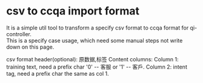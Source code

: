# csv to ccqa import format

It is a simple util tool to transform a specify csv format to ccqa format for qi-controller.  
This is a specify case usage, which need some manual steps not write down on this page.

csv format header(optional):
    原数据,标签
Content columns:
    Column 1: training text, need a prefix char '0' -- 客服 or '1' -- 客戶.
    Column 2: intent tag, need a prefix char the same as col 1.
